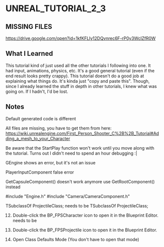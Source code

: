 # UNREAL_TUTORIAL_2_3
## MISSING FILES
https://drive.google.com/open?id=1kfKFLIy12DQvnrec6F-rP0y3WcIZfR0W

## What I Learned
This tutorial kind of just used all the other tutorials I following into one. It had input, animations, physics, etc. It's a good general tutorial (even if the end result looks pretty crappy). This tutorial doesn't do a good job at explaining what things do. It's kinda just "copy and paste this". Though, since I already learned the stuff in depth in other tutorials, I knew what was going on. If I hadn't, I'd be lost.

## Notes
Default generated code is different

All files are missing, you have to get them from here: https://wiki.unrealengine.com/First_Person_Shooter_C%2B%2B_Tutorial#Adding_a_mesh_to_your_Character

Be aware that the StartPlay function won't work until you move along with the tutorial. Turns out I didn't need to spend an hour debugging :|

GEngine shows an error, but it's not an issue

PlayerInputComponent false error

GetCapsuleComponent() doesn't work anymore
use GetRootComponent() instead

#include "Engine.h"
#include "Camera/CameraComponent.h"

TSubclassOf<Class AFPSProjectile> ProjectileClass;
needs to be
TSubclassOf<class AFPSProjectile> ProjectileClass;

12. Double-click the BP_FPSCharacter icon to open it in the Blueprint Editor.
needs to be
12. Double-click the BP_FPSProjectile icon to open it in the Blueprint Editor.

8. Open Class Defaults Mode 
(You don't have to open that mode)
